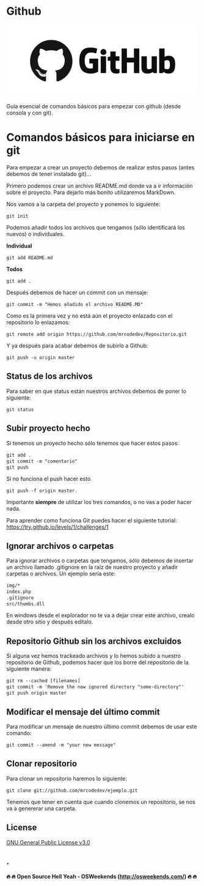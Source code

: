 # Github
![](https://github.com/mrcodedev/Recursos/blob/master/github/img/logogithub.png)

Guía esencial de comandos básicos para empezar con github (desde consola y con git).

# Comandos básicos para iniciarse en git
Para empezar a crear un proyecto debemos de realizar estos pasos (antes debemos de tener instalado git)...

Primero podemos crear un archivo README.md donde va a ir información sobre el proyecto. Para dejarlo más bonito utilizaremos MarkDown.

Nos vamos a la carpeta del proyecto y ponemos lo siguiente:
```
git init
```

Podemos añadir todos los archivos que tengamos (sólo identificará los nuevos) o individuales.

**Individual**
```
git add README.md
```

**Todos**
```
git add .
```

Después debemos de hacer un commit con un mensaje:

```
git commit -m "Hemos añadido el archivo README.MD"
```

Como es la primera vez y no está aún el proyecto enlazado con el repositorio lo enlazamos:

```
git remote add origin https://github.com/mrcodedev/Repositorio.git
```

Y ya después para acabar debemos de subirlo a Github:
```
git push -u origin master
```

## Status de los archivos
Para saber en que status están nuestros archivos debemos de poner lo siguiente:
```
git status
```

## Subir proyecto hecho

Si tenemos un proyecto hecho sólo tenemos que hacer estos pasos:
```
git add .
git commit -m "comentario"
git push
```

Si no funciona el push hacer esto

```
git push -f origin master.
```

Importante **siempre** de utilizar los tres comandos, o no vas a poder hacer nada.

Para aprender como funciona Git puedes hacer el siguiente tutorial: https://try.github.io/levels/1/challenges/1

## Ignorar archivos o carpetas
Para ignorar archivos o carpetas que tengamos, sólo debemos de insertar un archivo llamado .gitignore en la raíz de nuestro proyecto y añadir carpetas o archivos. Un ejemplo sería este:

```
img/*
index.php
.gitignore
src/thumbs.dll
```
En windows desde el explorador no te va a dejar crear este archivo, crealo desde otro sitio y después editalo.


## Repositorio Github sin los archivos excluidos
Si alguna vez hemos trackeado archivos y lo hemos subido a nuestro repositorio de Github, podemos hacer que los borre del repositorio de la siguiente manera: 

```
git rm --cached [filenames]
git commit -m 'Remove the now ignored directory "some-directory"'
git push origin master
```

## Modificar el mensaje del último commit
Para modificar un mensaje de nuestro último commit debemos de usar este comando:
```
git commit --amend -m "your new message"
```

## Clonar repositorio
Para clonar un repositorio haremos lo siguiente:
```
git clone git://github.com/mrcodedev/ejemplo.git
```
Tenemos que tener en cuenta que cuando clonemos un repositorio, se nos va a genererar una carpeta.

License
----
[GNU General Public License v3.0](https://github.com/mrcodedev/iwibot/blob/master/LICENSE)

.
----

**:fire: :fire: Open Source Hell Yeah - OSWeekends (http://osweekends.com/) :fire: :fire:**
